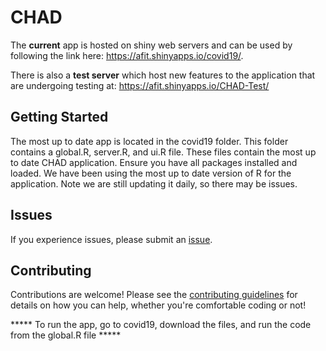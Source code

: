 # CHAD
The **current** app is hosted on shiny web servers and can be used by following the link here: https://afit.shinyapps.io/covid19/.

There is also a **test server** which host new features to the application that are undergoing testing at: https://afit.shinyapps.io/CHAD-Test/

## Getting Started
The most up to date app is located in the covid19 folder. This folder contains a global.R, server.R, and ui.R file. 
These files contain the most up to date CHAD application. Ensure you have all packages installed and loaded.
We have been using the most up to date version of R for the application. Note we are still updating it daily, so there may be issues. 

## Issues
If you experience issues, please submit an [issue](https://github.com/CHAD-Analytics/CHAD/issues). 

## Contributing
Contributions are welcome! Please see the [contributing guidelines](https://github.com/CHAD-Analytics/CHAD/blob/master/CONTRIBUTING.md) for details on how you can help, whether you're comfortable coding or not!

***** To run the app, go to covid19, download the files, and run the code from the global.R file *****
